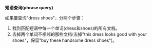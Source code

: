 **短语查询(phrase query)**

如果要查询"dress shoes"，分两个步骤：

1. 找到匹配短语中每一个单词(dress和shoes)的所有文档。
2. 去掉两个单词不相邻的那些文档(去掉"this dress looks good with your shoes"，保留"buy these handsome dress shoes")。